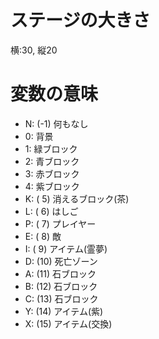 # ステージの大きさ
横:30, 縦20

# 変数の意味
* N: (-1) 何もなし
* 0: 背景
* 1: 緑ブロック
* 2: 青ブロック
* 3: 赤ブロック
* 4: 紫ブロック
* K: ( 5) 消えるブロック(茶)
* L: ( 6) はしご
* P: ( 7) プレイヤー
* E: ( 8) 敵
* I: ( 9) アイテム(霊夢)
* D: (10) 死亡ゾーン
* A: (11) 石ブロック
* B: (12) 石ブロック
* C: (13) 石ブロック
* Y: (14) アイテム(紫)
* X: (15) アイテム(交換)

